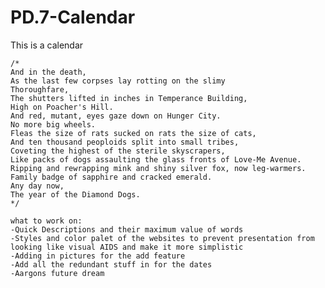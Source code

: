# PD.7-Calendar

This is a calendar 

	/* 
	And in the death,
	As the last few corpses lay rotting on the slimy
	Thoroughfare,
	The shutters lifted in inches in Temperance Building,
	High on Poacher's Hill.
	And red, mutant, eyes gaze down on Hunger City.
	No more big wheels.
	Fleas the size of rats sucked on rats the size of cats,
	And ten thousand peoploids split into small tribes,
	Coveting the highest of the sterile skyscrapers,
	Like packs of dogs assaulting the glass fronts of Love-Me Avenue.
	Ripping and rewrapping mink and shiny silver fox, now leg-warmers.
	Family badge of sapphire and cracked emerald.
	Any day now,
	The year of the Diamond Dogs.
	*/
	
	what to work on: 
	-Quick Descriptions and their maximum value of words
	-Styles and color palet of the websites to prevent presentation from looking like visual AIDS and make it more simplistic
	-Adding in pictures for the add feature
	-Add all the redundant stuff in for the dates
	-Aargons future dream
